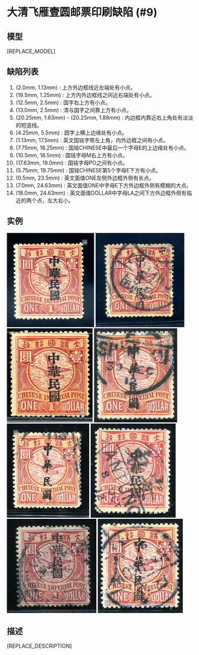 # 大清飞雁壹圆邮票印刷缺陷 (#9)

## 模型
[REPLACE_MODEL]

## 缺陷列表
1. (2.0mm, 1.13mm) :  上方外边框线近左端处有小点。
1. (19.5mm, 1.25mm) :  上方内外边框线之间近右端处有小点。
1. (12.5mm, 2.5mm) :  国字右上方有小点。
1. (13.0mm, 2.5mm) :  清与国字之间靠上方有小点。
1. (20.25mm, 1.63mm) - (20.25mm, 1.88mm) :  内边框内靠近右上角处有淡淡的短竖线。
1. (4.25mm, 5.5mm) :  圆字上横上边缘处有小点。
1. (1.13mm, 17.5mm) :  英文国铭字带左上角，内外边框之间有小点。
1. (7.75mm, 18.25mm) :  国铭CHINESE中最后一个字母E的上边缘处有小点。
1. (10.5mm, 18.5mm) :  国铭字母M右上方有小点。
1. (17.63mm, 19.0mm) :  国铭字母PO之间有小点。
1. (5.75mm, 19.75mm) :  国铭CHINESE第5个字母E下方有小点。
1. (0.5mm, 23.5mm) :  英文面值ONE左侧外边框外侧有长点。
1. (7.0mm, 24.63mm) :  英文面值ONE中字母E下方外边框外侧有模糊的大点。
1. (18.0mm, 24.63mm) :  英文面值DOLLAR中字母LA之间下方外边框外侧有临近的两个点，左大右小。


## 实例
<img src="2009-07-02_00027050132A.jpg" height=250/> <img src="2009-07-08_00027292019A.jpg" height=250/> <img src="2011-01-12_00039633029A.jpg" height=250/> <img src="2012-04-22_00060343144A.jpg" height=250/> <img src="2013-04-23_00108871021A.jpg" height=250/> <img src="2014-02-27_00137948048A.jpg" height=250/> <img src="2015-06-25_00178336009A.jpg" height=250/> <img src="2016-05-07_00210435021A.jpg" height=250/> 


## 描述
[REPLACE_DESCRIPTION]
